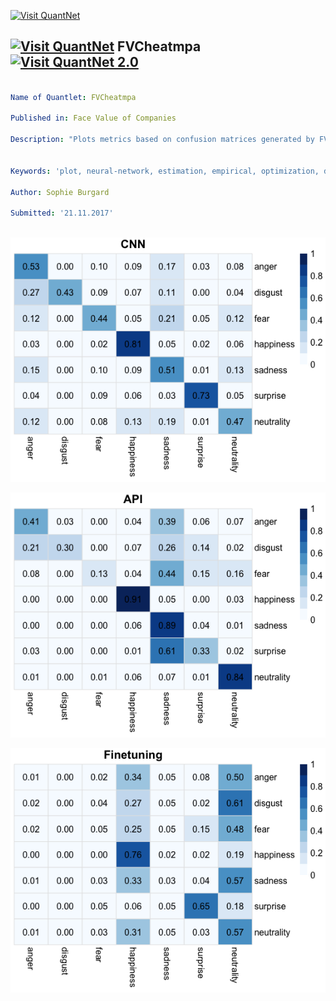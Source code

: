 [<img src="https://github.com/QuantLet/Styleguide-and-FAQ/blob/master/pictures/banner.png" width="888" alt="Visit QuantNet">](http://quantlet.de/)

## [<img src="https://github.com/QuantLet/Styleguide-and-FAQ/blob/master/pictures/qloqo.png" alt="Visit QuantNet">](http://quantlet.de/) **FVCheatmpa** [<img src="https://github.com/QuantLet/Styleguide-and-FAQ/blob/master/pictures/QN2.png" width="60" alt="Visit QuantNet 2.0">](http://quantlet.de/)

```yaml

Name of Quantlet: FVCheatmpa

Published in: Face Value of Companies

Description: "Plots metrics based on confusion matrices generated by FVCconf_CNN, FVCconf_finetune, FVCconf_API to illustrate the accuracy and prediction power of the different models for an intuitive comparison."


Keywords: 'plot, neural-network, estimation, empirical, optimization, descending-gradients'

Author: Sophie Burgard

Submitted: '21.11.2017'



```

![Picture1](FVCheatmap-1.png)

![Picture2](FVCheatmap-2.png)

![Picture3](FVCheatmap-3.png)